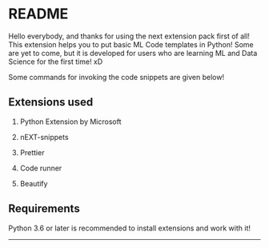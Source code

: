 # README

Hello everybody, and thanks for using the next extension pack first of all! This extension helps you to put basic ML Code templates in Python! Some are yet to come, but it is developed for users who are learning ML and Data Science for the first time! xD

Some commands for invoking the code snippets are given below!

## Extensions used

1. Python Extension by Microsoft

2. nEXT-snippets

3. Prettier

4. Code runner

5. Beautify

## Requirements

Python 3.6 or later is recommended to install extensions and work with it!

-----------------------------------------------------------------------------------------------